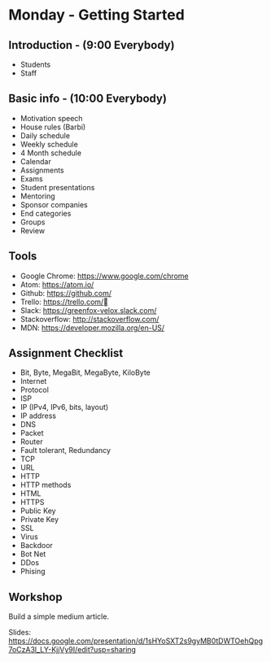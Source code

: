 # Monday - Getting Started

## Introduction - (9:00 Everybody)
- Students
- Staff

## Basic info - (10:00 Everybody)
- Motivation speech
- House rules (Barbi)
- Daily schedule
- Weekly schedule
- 4 Month schedule
- Calendar
- Assignments
- Exams
- Student presentations
- Mentoring
- Sponsor companies
- End categories
- Groups
- Review

## Tools 
- Google Chrome: https://www.google.com/chrome
- Atom: https://atom.io/
- Github: https://github.com/
- Trello: https://trello.com/
- Slack: https://greenfox-velox.slack.com/
- Stackoverflow: http://stackoverflow.com/
- MDN: https://developer.mozilla.org/en-US/

## Assignment Checklist
- Bit, Byte, MegaBit, MegaByte, KiloByte
- Internet
- Protocol
- ISP
- IP (IPv4, IPv6, bits, layout)
- IP address
- DNS
- Packet
- Router
- Fault tolerant, Redundancy
- TCP
- URL
- HTTP
- HTTP methods
- HTML
- HTTPS
- Public Key
- Private Key
- SSL
- Virus
- Backdoor
- Bot Net
- DDos
- Phising

## Workshop
Build a simple medium article.

Slides: https://docs.google.com/presentation/d/1sHYoSXT2s9gyMB0tDWTOehQpg7oCzA3l_LY-KjjVy9I/edit?usp=sharing

